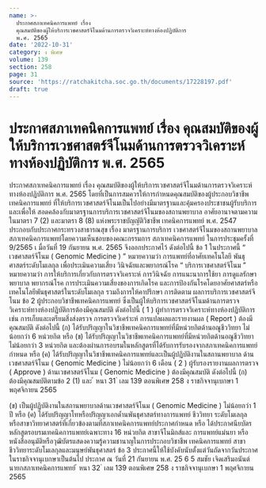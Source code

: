 ```yaml
---
name: >-
  ประกาศสภาเทคนิคการแพทย์ เรื่อง
  คุณสมบัติของผู้ให้บริการเวชศาสตร์จีโนมด้านการตรวจวิเคราะห์ทางห้องปฏิบัติการ
  พ.ศ. 2565
date: '2022-10-31'
category: ง พิเศษ
volume: 139
section: 258
page: 31
source: 'https://ratchakitcha.soc.go.th/documents/17228197.pdf'
draft: true
---
```


# ประกาศสภาเทคนิคการแพทย์ เรื่อง คุณสมบัติของผู้ให้บริการเวชศาสตร์จีโนมด้านการตรวจวิเคราะห์ทางห้องปฏิบัติการ พ.ศ. 2565

ประกาศสภาเทคนิคการแพทย์ เรื่อง คุณสมบัติของผู้ให้บริการเวชศาสตร์จีโนมด้านการตรวจวิเคราะห์ทางห้องปฏิบัติการ พ.ศ. 2565 โดยที่เป็นการสมควรให้การกำหนดคุณสมบัติของผู้ประกอบวิชาชีพเทคนิคการแพทย์ ที่ให้บริการเวชศาสตร์จีโนมเป็นไปอย่างมีมาตรฐานและคุ้มครองประชาชนผู้รับบริการ และเพื่อให้ สอดคล้องกับมาตรฐานการบริการเวชศาสตร์จีโนมของสถานพยาบาล อาศัยอานาจตามความในมาตรา 7 (2) และมาตรา 8 (8) แห่งพระราชบัญญัติวิชาชีพ เทคนิคการแพทย์ พ.ศ. 2547 ประกอบกับประกาศกระทรวงสาธารณสุข เรื่อง มาตรฐานการบริการ เวชศาสตร์จีโนมของสถานพยาบาล สภาเทคนิคการแพทย์โดยความเห็นชอบของคณะกรรมการ สภาเทคนิคการแพทย์ ในการประชุมครั้งที่ 9/2565 เ มื่อวันที่ 19 กันยายน พ.ศ. 2565 จึงออกประกาศไว้ ดังต่อไปนี้ ข้อ 1 ในประกาศนี้ “ เวชศาสตร์จีโนม ( Genomic Medicine ) ” หมายความว่า การแพทย์ที่อาศัยเทคโนโลยี พันธุศาสตร์ระดับโมเลกุล เพื่อประเมินความเสี่ยง วินิจฉัยและพยากรณ์โรค “ บริการเวชศาสตร์จีโนม ” หมายความว่า การให้บริการเกี่ยวกับการตรวจวิเคราะห์ การวินิจฉัย การแนะนาการใช้ยา การดูแลรักษาพยาบาล พยากรณ์โรค การประเมินความเสี่ยงของการเกิดโรค และการป้องกันโรคโดยอาศัยศาสตร์หรือเทคโนโลยีพันธุศาสตร์ในระดับโมเลกุล รวมถึงการให้คาปรึกษา การติดตาม ผลการบริการเวชศาสตร์จีโนม ข้อ 2 ผู้ประกอบวิชาชีพเทคนิคการแพทย์ ซึ่งเป็นผู้ให้บริการเวชศาสตร์จีโนมด้านการตรวจ วิเคราะห์ทางห้องปฏิบัติการต้องมีคุณสมบัติ ดังต่อไปนี้ ( 1 ) ผู้ทำการตรวจวิเคราะห์ทางห้องปฏิบัติการ เช่น การเก็บและเตรียมสิ่งส่งตรวจ การตรวจวิเครำะห์ การแปลผลและรายงานผล ( Report ) ต้องมีคุณสมบัติ ดังต่อไปนี้ (ก) ได้รับปริญญาในวิชาชีพเทคนิคการแพทย์ที่มีหน่วยกิตด้านอณูชีววิทยา ไม่น้อยกว่า 6 หน่วยกิต หรือ (ข) ได้รับปริญญาในวิชาชีพเทคนิคการแพทย์ที่มีหน่วยกิตด้านอณูชีววิทยา ไม่น้อยกว่า 3 หน่วยกิต และต้องผ่านการอบรมในหลักสูตรที่ได้รับการรับรองจากสภาเทคนิคการแพทย์กำหนด หรือ (ค) ได้รับปริญญาในวิชาชีพเทคนิคการแพทย์และเป็นผู้ปฏิบัติงานในสถานพยาบาล ด้านเวชศาสตร์จีโนม ( Genomic Medicine ) ไม่น้อยกว่า 6 เดือน ( 2 ) ผู้รับรองรายงานผลการตรวจ ( Approve ) ด้านเวชศาสตร์จีโนม ( Genomic Medicine ) ต้องมีคุณสมบัติ ดังต่อไปนี้ (ก) ต้องมีคุณสมบัติตามข้อ 2 (1) และ ้ หนา 31 ่ เลม 139 ตอนพิเศษ 258 ง ราชกิจจานุเบกษา 1 พฤศจิกายน 2565

(ข) เป็นผู้ปฏิบัติงานในสถานพยาบาลด้านเวชศาสตร์จีโนม ( Genomic Medicine ) ไม่น้อยกว่า 1 ปี หรือ (ค) ได้รับปริญญาโทหรือปริญญาเอกด้ำนพันธุศาสตร์ทางการแพทย์ ชีววิทยา ระดับโมเลกุล หรือสาขาวิทยาศาสตร์ที่เกี่ยวข้องตามที่สภาเทคนิคการแพทย์ประกาศกำหนด หรือ ได้ประกาศนียบัตร หลักสูตรอบรมเทคนิคการแพทย์เฉพาะทาง 16 หน่วยกิต สาขาจีโนมิกส์และ การแพทย์แม่นยา หรือหนังสืออนุมัติหรือวุฒิบัตรแสดงความรู้ความชานาญในการประกอบวิชาชีพ เทคนิคการแพทย์ สาขาชีววิทยาระดับโมเลกุลและมนุษย์พันธุศาสตร์ ข้อ 3 ประกาศนี้ให้ใช้บังคับนับตั้งแต่วันถัดจากวันประกาศในราชกิจจานุเบกษาเป็นต้นไป ประกาศ ณ วันที่ 21 กันยายน พ.ศ. 25 6 5 สมชัย เจิดเสริมอนันต์ นายกสภาเทคนิคการแพทย์ ้ หนา 32 ่ เลม 139 ตอนพิเศษ 258 ง ราชกิจจานุเบกษา 1 พฤศจิกายน 2565
